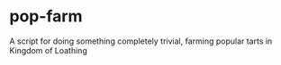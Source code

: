 # pop-farm
A script for doing something completely trivial, farming popular tarts in Kingdom of Loathing
